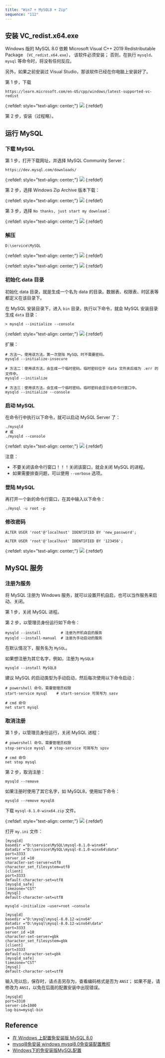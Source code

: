 ```yaml
---
title: "Win7 + MySQL8 + Zip"
sequence: "112"
---
```



## 安装 VC_redist.x64.exe

Windows 版的 MySQL 8.0 依赖 Microsoft Visual C++ 2019 Redistributable Package
（`VC_redist.x64.exe`）， 该软件必须安装；
否则，在执行 `mysqld`、`mysql` 等命令时，将没有任何反应。

另外，如果之前安装过 Visual Studio，那该软件已经在你电脑上安装好了。

第 1 步，下载

```text
https://learn.microsoft.com/en-US/cpp/windows/latest-supported-vc-redist
```

{:refdef: style="text-align: center;"}
![](/assets/images/db/mysql/installation/win/download-vc-redist-x64-exe.png)
{:refdef}


第 2 步，安装（过程略）。

## 运行 MySQL

### 下载 MySQL

第 1 步，打开下载网址，并选择 MySQL Community Server：

```text
https://dev.mysql.com/downloads/
```

{:refdef: style="text-align: center;"}
![](/assets/images/db/mysql/installation/win/mysql-community-downloads-url.png)
{:refdef}

第 2 步，选择 Windows Zip Archive 版本下载：

{:refdef: style="text-align: center;"}
![](/assets/images/db/mysql/installation/win/mysql-8.2.0-winx64-zip-download.png)
{:refdef}

第 3 步，选择 `No thanks, just start my download`：

{:refdef: style="text-align: center;"}
![](/assets/images/db/mysql/installation/win/just-start-my-download.png)
{:refdef}

### 解压

```text
D:\service\MySQL
```

{:refdef: style="text-align: center;"}
![](/assets/images/db/mysql/installation/win/extract-mysql8-win-zip.png)
{:refdef}

{:refdef: style="text-align: center;"}
![](/assets/images/db/mysql/installation/win/mysql8-directories.png)
{:refdef}


### 初始化 data 目录

初始化 data 目录，就是生成一个名为 data 的目录。数据表、权限表、时区表等都定义在该目录下。

在 MySQL 安装目录下，进入 `bin` 目录，执行以下命令，就会 MySQL 安装目录生成 `data` 目录：

```text
> mysqld --initialize --console
```

{:refdef: style="text-align: center;"}
![](/assets/images/db/mysql/installation/win/mysqld-initialize-console.png)
{:refdef}

扩展：

```text
# 方法一。使用该方法，第一次登陆 MySQL 时不需要密码。
mysqld --initialize-insecure

# 方法二：使用该方法，会生成一个临时密码。临时密码位于 data 文件夹后缀为 .err 的文件中。
mysqld --initialize

# 方法三：使用该方法，会生成一个临时密码。临时密码会显示在命令行窗口中。
mysqld --initialize --console
```

### 启动 MySQL

在命令行中执行以下命令，就可以启动 MySQL Server 了：

```text
./mysqld
# 或 
./mysqld --console
```

{:refdef: style="text-align: center;"}
![](/assets/images/db/mysql/installation/win/mysqld-console.png)
{:refdef}

注意：

- 不要关闭该命令行窗口！！！关闭该窗口，就会关闭 MySQL 的进程。
- 如果需要排查问题，可以使用 `--verbose` 选项。

### 登陆 MySQL

再打开一个新的命令行窗口，在其中输入以下命令：

```text
./mysql -u root -p
```

### 修改密码

```text
ALTER USER 'root'@'localhost' IDENTIFIED BY 'new_password';
```

```text
ALTER USER 'root'@'localhost' IDENTIFIED BY '123456';
```

{:refdef: style="text-align: center;"}
![](/assets/images/db/mysql/installation/win/mysql-alter-root-password.png)
{:refdef}

## MySQL 服务

### 注册为服务

将 MySQL 注册为 Windows 服务，就可以设置开机自启，也可以当作服务来启动、关闭。

第 1 步，关闭 MySQL 进程。

第 2 步，以管理员身份运行如下命令：

```text
mysqld --install         # 注册为开机自启的服务
mysqld --install-manual  # 注册为手动启动的服务
```

在默认情况下，服务名为 `MySQL`。

如果想注册为其它名字，例如，注册为 `MySQL8`

```text
mysqld --install MySQL8
```

建议 MySQL 的启动类型为手动启动，然后每次使用以下命令启动：

```text
# powershell 命令。需要管理员权限
start-service mysql    # start-service 可简写为 sasv

# cmd 命令
net start mysql
```

### 取消注册

第 1 步，以管理员身份运行，关闭 MySQL 进程：

```text
# powershell 命令。需要管理员权限
stop-service mysql  # stop-service 可简写为 spsv

# cmd 命令
net stop mysql
```

第 2 步，取消注册：

```text
mysqld --remove
```

如果注册时使用了其它名字，如 MySQL8，使用如下命令：

```text
mysqld --remove mysql8
```

下载 `mysql-8.1.0-winx64.zip` 文件。

{:refdef: style="text-align: center;"}
![](/assets/images/db/mysql/config/win7-mysql8-zip-my-ini-file.png)
{:refdef}

打开 `my.ini` 文件：

```text
[mysqld]
basedir ="D:\service\MySQL\mysql-8.1.0-winx64"
datadir ="D:\service\MySQL\mysql-8.1.0-winx64\data"
port=3333
server_id =10
character-set-server=utf8
character_set_filesystem=utf8
[client]
port=3333
default-character-set=utf8
[mysqld_safe]
timezone="CST"
[mysql]
default-character-set=utf8
```



```text
mysqld –initialize –user=root –console
```

```text
[mysqld]
basedir ="D:\mysql\mysql-8.0.12-winx64"
datadir ="D:\mysql\mysql-8.0.12-winx64\data"
port=3333
server_id =10
character-set-server=gbk
character_set_filesystem=gbk
[client]
port=3333
default-character-set=gbk
[mysqld_safe]
timezone="CST"
[mysql]
default-character-set=utf8
```

输入完以后，保存时，请点击另存为，查看编码格式是否为 `ANSI`；
如果不是，请修改为 `ANSI`，以免在后面的配置安装中出现错误。

```text
[mysqld]
port=3310
server-id=1000
log-bin=mysql-bin
```

## Reference

- [在 Windows 上配置免安装版 MySQL 8.0](https://zhuanlan.zhihu.com/p/420917888)
- [mysql8免安装 windows mysql8.0免安装配置教程](https://blog.51cto.com/u_16099262/7874619)
- [Windows下的免安装版MySQL配置](https://javaforall.cn/134475.html)
